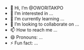 - 👋 Hi, I’m @OWORITAKPO
- 👀 I’m interested in ...
- 🌱 I’m currently learning ...
- 💞️ I’m looking to collaborate on ...
- 📫 How to reach me ...
- 😄 Pronouns: ...
- ⚡ Fun fact: ...

<!---
OWORITAKPO/OWORITAKPO is a ✨ special ✨ repository because its `README.md` (this file) appears on your GitHub profile.
You can click the Preview link to take a look at your changes.
--->
